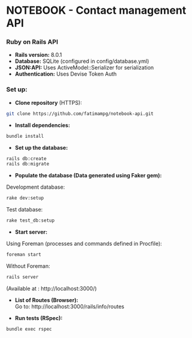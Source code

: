 # NOTEBOOK - Contact management API

### Ruby on Rails API

- **Rails version:** 8.0.1
- **Database:** SQLite (configured in config/database.yml)
- **JSON:API:** Uses ActiveModel::Serializer for serialization
- **Authentication:** Uses Devise Token Auth


### Set up:

- **Clone repository** (HTTPS):
```bash
git clone https://github.com/fatimampg/notebook-api.git
```

- **Install dependencies:**
```bash
bundle install
```

- **Set up the database:**
```bash
rails db:create
rails db:migrate
```

- **Populate the database (Data generated using Faker gem):**</br>

Development database:
```bash
rake dev:setup
```
Test database:
```bash
rake test_db:setup
```

- **Start server:**</br>

 Using Foreman (processes and commands defined in Procfile):
```bash
foreman start
```
Without Foreman:
```bash
rails server
```
(Available at : http://localhost:3000/)

- **List of Routes (Browser):**</br>
 Go to: http://localhost:3000/rails/info/routes

- **Run tests (RSpec):**

```bash
bundle exec rspec
```